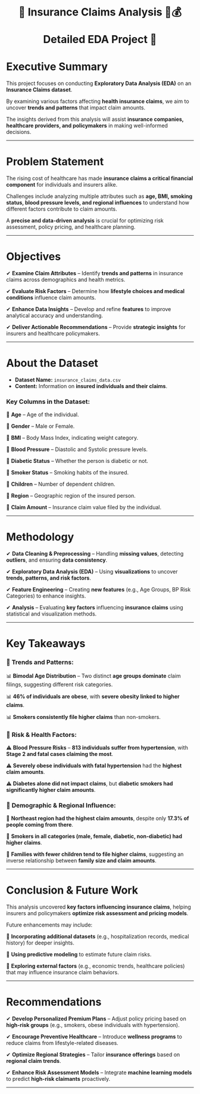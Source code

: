 <h1 align="center">
📍 Insurance Claims Analysis  💼💰
  
Detailed EDA Project 🚀
</h1>

# **Executive Summary**  
This project focuses on conducting **Exploratory Data Analysis (EDA)** on an **Insurance Claims dataset**.  

By examining various factors affecting **health insurance claims**, we aim to uncover **trends and patterns** that impact claim amounts.  

The insights derived from this analysis will assist **insurance companies, healthcare providers, and policymakers** in making well-informed decisions.  

---

# **Problem Statement**  
The rising cost of healthcare has made **insurance claims a critical financial component** for individuals and insurers alike.  

Challenges include analyzing multiple attributes such as **age, BMI, smoking status, blood pressure levels, and regional influences** to understand how different factors contribute to claim amounts.  

A **precise and data-driven analysis** is crucial for optimizing risk assessment, policy pricing, and healthcare planning.  

---

# **Objectives**  
✔ **Examine Claim Attributes** – Identify **trends and patterns** in insurance claims across demographics and health metrics.  

✔ **Evaluate Risk Factors** – Determine how **lifestyle choices and medical conditions** influence claim amounts.  

✔ **Enhance Data Insights** – Develop and refine **features** to improve analytical accuracy and understanding.  

✔ **Deliver Actionable Recommendations** – Provide **strategic insights** for insurers and healthcare policymakers.  

---

# **About the Dataset**  
- **Dataset Name:** `insurance_claims_data.csv`
- **Content:** Information on **insured individuals and their claims**.  

### **Key Columns in the Dataset:**  
📌 **Age** – Age of the individual.  

📌 **Gender** – Male or Female.  

📌 **BMI** – Body Mass Index, indicating weight category.  

📌 **Blood Pressure** – Diastolic and Systolic pressure levels. 

📌 **Diabetic Status** – Whether the person is diabetic or not. 

📌 **Smoker Status** – Smoking habits of the insured.  

📌 **Children** – Number of dependent children.  

📌 **Region** – Geographic region of the insured person.  

📌 **Claim Amount** – Insurance claim value filed by the individual.  

---

# **Methodology**  
✔ **Data Cleaning & Preprocessing** – Handling **missing values**, detecting **outliers**, and ensuring **data consistency**.  

✔ **Exploratory Data Analysis (EDA)** – Using **visualizations** to uncover **trends, patterns, and risk factors**.  

✔ **Feature Engineering** – Creating **new features** (e.g., Age Groups, BP Risk Categories) to enhance insights.  

✔ **Analysis** – Evaluating **key factors** influencing **insurance claims** using statistical and visualization methods.  

---

# **Key Takeaways**  

### 🔹 **Trends and Patterns:**  
📊 **Bimodal Age Distribution** – Two distinct **age groups dominate** claim filings, suggesting different risk categories.

📊 **46% of individuals are obese**, with **severe obesity linked to higher claims**.  

📊 **Smokers consistently file higher claims** than non-smokers.  

### 🔹 **Risk & Health Factors:**  
⚠️ **Blood Pressure Risks** – **813 individuals suffer from hypertension**, with **Stage 2 and fatal cases claiming the most**.

⚠️ **Severely obese individuals with fatal hypertension** had the **highest claim amounts**.  

⚠️ **Diabetes alone did not impact claims**, but **diabetic smokers had significantly higher claim amounts**.  

### 🔹 **Demographic & Regional Influence:**  
📍 **Northeast region had the highest claim amounts**, despite only **17.3% of people coming from there**.  

📍 **Smokers in all categories (male, female, diabetic, non-diabetic) had higher claims**.  

📍 **Families with fewer children tend to file higher claims**, suggesting an inverse relationship between **family size and claim amounts**.  

---

# **Conclusion & Future Work**  
This analysis uncovered **key factors influencing insurance claims**, helping insurers and policymakers **optimize risk assessment and pricing models**.

Future enhancements may include:  

📌 **Incorporating additional datasets** (e.g., hospitalization records, medical history) for deeper insights. 

📌 **Using predictive modeling** to estimate future claim risks.  

📌 **Exploring external factors** (e.g., economic trends, healthcare policies) that may influence insurance claim behaviors.  

---

# **Recommendations**  
✔ **Develop Personalized Premium Plans** – Adjust policy pricing based on **high-risk groups** (e.g., smokers, obese individuals with hypertension).  

✔ **Encourage Preventive Healthcare** – Introduce **wellness programs** to reduce claims from lifestyle-related diseases.  

✔ **Optimize Regional Strategies** – Tailor **insurance offerings** based on **regional claim trends**.  

✔ **Enhance Risk Assessment Models** – Integrate **machine learning models** to predict **high-risk claimants** proactively.  

---

